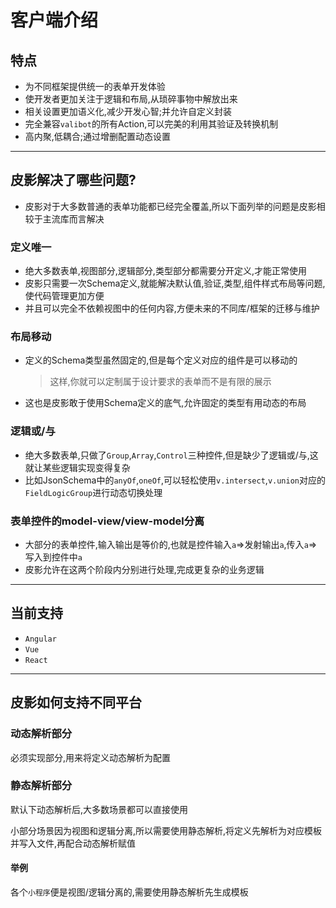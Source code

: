 # 客户端介绍

## 特点

- 为不同框架提供统一的表单开发体验
- 使开发者更加关注于逻辑和布局,从琐碎事物中解放出来
- 相关设置更加语义化,减少开发心智;并允许自定义封装
- 完全兼容`valibot`的所有Action,可以完美的利用其验证及转换机制
- 高内聚,低耦合;通过增删配置动态设置

---

## 皮影解决了哪些问题?

- 皮影对于大多数普通的表单功能都已经完全覆盖,所以下面列举的问题是皮影相较于主流库而言解决

### 定义唯一

- 绝大多数表单,视图部分,逻辑部分,类型部分都需要分开定义,才能正常使用
- 皮影只需要一次Schema定义,就能解决默认值,验证,类型,组件样式布局等问题,使代码管理更加方便
- 并且可以完全不依赖视图中的任何内容,方便未来的不同库/框架的迁移与维护

### 布局移动

- 定义的Schema类型虽然固定的,但是每个定义对应的组件是可以移动的
  > 这样,你就可以定制属于设计要求的表单而不是有限的展示
- 这也是皮影敢于使用Schema定义的底气,允许固定的类型有用动态的布局

### 逻辑或/与

- 绝大多数表单,只做了`Group`,`Array`,`Control`三种控件,但是缺少了逻辑或/与,这就让某些逻辑实现变得复杂
- 比如JsonSchema中的`anyOf`,`oneOf`,可以轻松使用`v.intersect`,`v.union`对应的`FieldLogicGroup`进行动态切换处理

### 表单控件的model-view/view-model分离

- 大部分的表单控件,输入输出是等价的,也就是控件输入`a`=>发射输出`a`,传入`a`=>写入到控件中`a`
- 皮影允许在这两个阶段内分别进行处理,完成更复杂的业务逻辑

---

## 当前支持

- `Angular`
- `Vue`
- `React`

---

## 皮影如何支持不同平台

### 动态解析部分

必须实现部分,用来将定义动态解析为配置

### 静态解析部分

默认下动态解析后,大多数场景都可以直接使用

小部分场景因为视图和逻辑分离,所以需要使用静态解析,将定义先解析为对应模板并写入文件,再配合动态解析赋值

#### 举例

各个`小程序`便是视图/逻辑分离的,需要使用静态解析先生成模板
